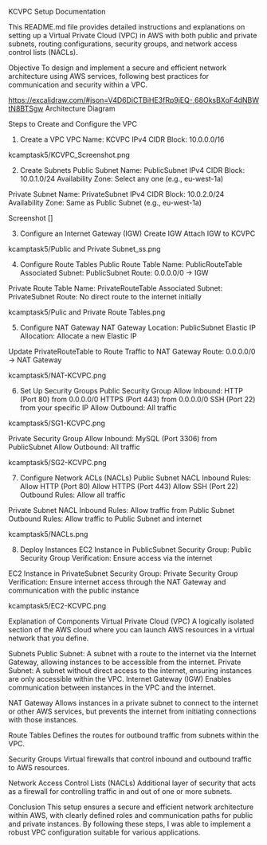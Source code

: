 KCVPC Setup Documentation

This README.md file provides detailed instructions and explanations on setting up a Virtual Private Cloud (VPC) in AWS with both public and private subnets, routing configurations, security groups, and network access control lists (NACLs).

Objective
To design and implement a secure and efficient network architecture using AWS services, following best practices for communication and security within a VPC.

https://excalidraw.com/#json=V4D6DiCTBiHE3fRp9jEQ-,68OksBXoF4dNBWtN8BTSgw
Architecture Diagram 

Steps to Create and Configure the VPC
1. Create a VPC
VPC Name: KCVPC
IPv4 CIDR Block: 10.0.0.0/16

kcamptask5/KCVPC_Screenshot.png

2. Create Subnets
Public Subnet
Name: PublicSubnet
IPv4 CIDR Block: 10.0.1.0/24
Availability Zone: Select any one (e.g., eu-west-1a)

Private Subnet
Name: PrivateSubnet
IPv4 CIDR Block: 10.0.2.0/24
Availability Zone: Same as Public Subnet (e.g., eu-west-1a)

Screenshot []

3. Configure an Internet Gateway (IGW)
Create IGW
Attach IGW to KCVPC

kcamptask5/Public and Private Subnet_ss.png

4. Configure Route Tables
Public Route Table
Name: PublicRouteTable
Associated Subnet: PublicSubnet
Route: 0.0.0.0/0 -> IGW


Private Route Table
Name: PrivateRouteTable
Associated Subnet: PrivateSubnet
Route: No direct route to the internet initially

kcamptask5/Pulic and Private Route Tables.png

5. Configure NAT Gateway
NAT Gateway Location: PublicSubnet
Elastic IP Allocation: Allocate a new Elastic IP

Update PrivateRouteTable to Route Traffic to NAT Gateway
Route: 0.0.0.0/0 -> NAT Gateway

kcamptask5/NAT-KCVPC.png

6. Set Up Security Groups
Public Security Group
Allow Inbound:
HTTP (Port 80) from 0.0.0.0/0
HTTPS (Port 443) from 0.0.0.0/0
SSH (Port 22) from your specific IP
Allow Outbound:
All traffic

kcamptask5/SG1-KCVPC.png

Private Security Group
Allow Inbound:
MySQL (Port 3306) from PublicSubnet
Allow Outbound:
All traffic

kcamptask5/SG2-KCVPC.png

7. Configure Network ACLs (NACLs)
Public Subnet NACL
Inbound Rules:
Allow HTTP (Port 80)
Allow HTTPS (Port 443)
Allow SSH (Port 22)
Outbound Rules:
Allow all traffic

Private Subnet NACL
Inbound Rules:
Allow traffic from Public Subnet
Outbound Rules:
Allow traffic to Public Subnet and internet

kcamptask5/NACLs.png

8. Deploy Instances
EC2 Instance in PublicSubnet
Security Group: Public Security Group
Verification: Ensure access via the internet

EC2 Instance in PrivateSubnet
Security Group: Private Security Group
Verification: Ensure internet access through the NAT Gateway and communication with the public instance

kcamptask5/EC2-KCVPC.png

Explanation of Components
Virtual Private Cloud (VPC)
A logically isolated section of the AWS cloud where you can launch AWS resources in a virtual network that you define.

Subnets
Public Subnet: A subnet with a route to the internet via the Internet Gateway, allowing instances to be accessible from the internet.
Private Subnet: A subnet without direct access to the internet, ensuring instances are only accessible within the VPC.
Internet Gateway (IGW)
Enables communication between instances in the VPC and the internet.

NAT Gateway
Allows instances in a private subnet to connect to the internet or other AWS services, but prevents the internet from initiating connections with those instances.

Route Tables
Defines the routes for outbound traffic from subnets within the VPC.

Security Groups
Virtual firewalls that control inbound and outbound traffic to AWS resources.

Network Access Control Lists (NACLs)
Additional layer of security that acts as a firewall for controlling traffic in and out of one or more subnets.

Conclusion
This setup ensures a secure and efficient network architecture within AWS, with clearly defined roles and communication paths for public and private instances. By following these steps, I was able to implement a robust VPC configuration suitable for various applications.
